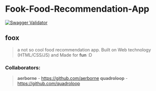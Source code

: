 # Fook-Food-Recommendation-App
[![Swagger Validator](https://img.shields.io/swagger/valid/2.0/https/raw.githubusercontent.com/OAI/OpenAPI-Specification/master/examples/v2.0/json/petstore-expanded.json.svg)]()
## foox 
> a not so cool food recommendation app.
> Built on Web technology (HTML/CSS/JS)
> and Made for __fun__ :D

### Collaborators:

> __aerborne__  - https://github.com/aerborne
> __quadroloop__ - https://github.com/quadroloop
